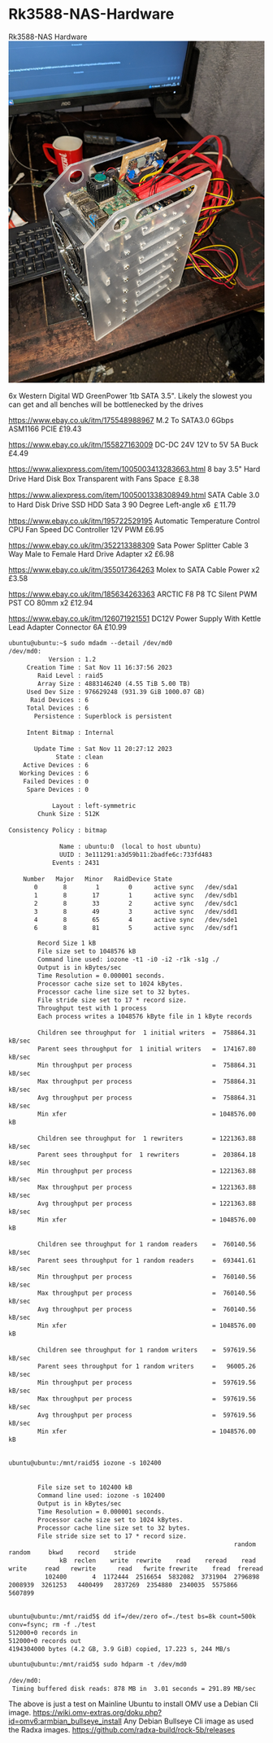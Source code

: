 # Rk3588-NAS-Hardware
Rk3588-NAS Hardware
![Rk3588-NAS Hardware](https://github.com/StuartIanNaylor/Rk3588-NAS-Hardware/blob/main/img/rk3588nas1.jpg)

6x Western Digital WD GreenPower 1tb SATA 3.5". Likely the slowest you can get and all benches will be bottlenecked by the drives

https://www.ebay.co.uk/itm/175548988967 M.2 To SATA3.0 6Gbps ASM1166 PCIE £19.43

https://www.ebay.co.uk/itm/155827163009 DC-DC 24V 12V to 5V 5A Buck £4.49

https://www.aliexpress.com/item/1005003413283663.html 8 bay 3.5" Hard Drive Hard Disk Box Transparent with Fans Space ￡8.38

https://www.aliexpress.com/item/1005001338308949.html SATA Cable 3.0 to Hard Disk Drive SSD HDD Sata 3 90 Degree Left-angle x6 ￡11.79

https://www.ebay.co.uk/itm/195722529195 Automatic Temperature Control CPU Fan Speed DC Controller 12V PWM £6.95

https://www.ebay.co.uk/itm/352213388309 Sata Power Splitter Cable 3 Way Male to Female Hard Drive Adapter x2 £6.98

https://www.ebay.co.uk/itm/355017364263 Molex to SATA Cable Power x2 £3.58

https://www.ebay.co.uk/itm/185634263363 ARCTIC F8 P8 TC Silent PWM PST CO 80mm x2 £12.94

https://www.ebay.co.uk/itm/126071921551 DC12V Power Supply With Kettle Lead Adapter Connector 6A £10.99

```
ubuntu@ubuntu:~$ sudo mdadm --detail /dev/md0
/dev/md0:
           Version : 1.2
     Creation Time : Sat Nov 11 16:37:56 2023
        Raid Level : raid5
        Array Size : 4883146240 (4.55 TiB 5.00 TB)
     Used Dev Size : 976629248 (931.39 GiB 1000.07 GB)
      Raid Devices : 6
     Total Devices : 6
       Persistence : Superblock is persistent

     Intent Bitmap : Internal

       Update Time : Sat Nov 11 20:27:12 2023
             State : clean
    Active Devices : 6
   Working Devices : 6
    Failed Devices : 0
     Spare Devices : 0

            Layout : left-symmetric
        Chunk Size : 512K

Consistency Policy : bitmap

              Name : ubuntu:0  (local to host ubuntu)
              UUID : 3e111291:a3d59b11:2badfe6c:733fd483
            Events : 2431

    Number   Major   Minor   RaidDevice State
       0       8        1        0      active sync   /dev/sda1
       1       8       17        1      active sync   /dev/sdb1
       2       8       33        2      active sync   /dev/sdc1
       3       8       49        3      active sync   /dev/sdd1
       4       8       65        4      active sync   /dev/sde1
       6       8       81        5      active sync   /dev/sdf1
```
```
        Record Size 1 kB
        File size set to 1048576 kB
        Command line used: iozone -t1 -i0 -i2 -r1k -s1g ./
        Output is in kBytes/sec
        Time Resolution = 0.000001 seconds.
        Processor cache size set to 1024 kBytes.
        Processor cache line size set to 32 bytes.
        File stride size set to 17 * record size.
        Throughput test with 1 process
        Each process writes a 1048576 kByte file in 1 kByte records

        Children see throughput for  1 initial writers  =  758864.31 kB/sec
        Parent sees throughput for  1 initial writers   =  174167.80 kB/sec
        Min throughput per process                      =  758864.31 kB/sec
        Max throughput per process                      =  758864.31 kB/sec
        Avg throughput per process                      =  758864.31 kB/sec
        Min xfer                                        = 1048576.00 kB

        Children see throughput for  1 rewriters        = 1221363.88 kB/sec
        Parent sees throughput for  1 rewriters         =  203864.18 kB/sec
        Min throughput per process                      = 1221363.88 kB/sec
        Max throughput per process                      = 1221363.88 kB/sec
        Avg throughput per process                      = 1221363.88 kB/sec
        Min xfer                                        = 1048576.00 kB

        Children see throughput for 1 random readers    =  760140.56 kB/sec
        Parent sees throughput for 1 random readers     =  693441.61 kB/sec
        Min throughput per process                      =  760140.56 kB/sec
        Max throughput per process                      =  760140.56 kB/sec
        Avg throughput per process                      =  760140.56 kB/sec
        Min xfer                                        = 1048576.00 kB

        Children see throughput for 1 random writers    =  597619.56 kB/sec
        Parent sees throughput for 1 random writers     =   96005.26 kB/sec
        Min throughput per process                      =  597619.56 kB/sec
        Max throughput per process                      =  597619.56 kB/sec
        Avg throughput per process                      =  597619.56 kB/sec
        Min xfer                                        = 1048576.00 kB
```
```

ubuntu@ubuntu:/mnt/raid5$ iozone -s 102400


        File size set to 102400 kB
        Command line used: iozone -s 102400
        Output is in kBytes/sec
        Time Resolution = 0.000001 seconds.
        Processor cache size set to 1024 kBytes.
        Processor cache line size set to 32 bytes.
        File stride size set to 17 * record size.
                                                              random    random     bkwd    record    stride
              kB  reclen    write  rewrite    read    reread    read     write     read   rewrite      read   fwrite frewrite    fread  freread
          102400       4  1172444  2516654  5832082  3731904  2796898  2008939  3261253   4400499   2837269  2354880  2340035  5575866  5607899
```
```

ubuntu@ubuntu:/mnt/raid5$ dd if=/dev/zero of=./test bs=8k count=500k conv=fsync; rm -f ./test
512000+0 records in
512000+0 records out
4194304000 bytes (4.2 GB, 3.9 GiB) copied, 17.223 s, 244 MB/s
```
```
ubuntu@ubuntu:/mnt/raid5$ sudo hdparm -t /dev/md0

/dev/md0:
 Timing buffered disk reads: 878 MB in  3.01 seconds = 291.89 MB/sec
```
The above is just a test on Mainline Ubuntu to install OMV use a Debian Cli image.
https://wiki.omv-extras.org/doku.php?id=omv6:armbian_bullseye_install
Any Debian Bullseye Cli image as used the Radxa images.
https://github.com/radxa-build/rock-5b/releases


